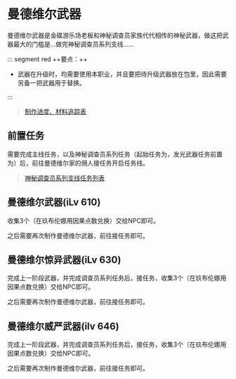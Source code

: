 # 曼德维尔武器

曼德维尔武器是金碟游乐场老板和神秘调查员家族代代相传的神秘武器，做这把武器最大的门槛是…做完神秘调查员系列支线……

::: segment red
++要点：++

- 武器在升级时，均需要使用本职业，并且要把待升级武器放在包里，因此需要另备一把武器用于替换。

:::

> [制作进度、材料追踪表](https://www.kdocs.cn/l/cm9hndiVJ8eJ)

## 前置任务

需要完成主线任务<quest name="晓月之终途" />，以及神秘调查员系列任务（起始任务为<quest name="神秘的调查员" type="plus" />，发光武器任务前置为<quest name="逃跑的复制体" type="plus" />）后，前往<Pos name="拉札罕" :x="11.8" :y="11.2" />曼德维尔家的佣人接任务<quest name="曼德维尔家的古老武器" type="plus"/>开启任务线。

> [神秘调查员系列支线任务列表](https://ff14.huijiwiki.com/wiki/%E9%9D%9E%E8%91%97%E5%90%8D%E8%B0%83%E6%9F%A5%E5%91%98)

## 曼德维尔武器(iLv 610)

收集3个<item name="稀少陨石" />（在玖布伦娜<Pos name="拉札罕" :x="12.2" :y="10.9" />用因果点数兑换）交给NPC即可。

之后需要再次制作曼德维尔武器，前往<Pos name="拉札罕" :x="12.0" :y="7.2" />接任务<quest name="再次制作曼德维尔武器" type="plus" />即可。

## 曼德维尔惊异武器(iLv 630)

完成上一阶段武器，并完成调查员系列任务<quest name="充满活力的父子" type="plus" />后，接任务<quest name="觉醒吧！斗争本能！" />，收集3个<item name="稀少球粒陨石" />（在玖布伦娜<Pos name="拉札罕" :x="12.2" :y="10.9" />用因果点数兑换）交给NPC即可。

之后需要再次制作曼德维尔武器，前往<Pos name="拉札罕" :x="12.0" :y="7.2" />接任务<quest name="令人惊异的曼德维尔武器" type="plus" />即可。

## 曼德维尔威严武器(ilv 646)

完成上一阶段武器，并完成调查员系列任务<quest name="不拘小节的一家" type="plus" />后，接任务<quest name="工匠们的酒宴" />，收集3个<item name="稀少无球粒陨石" />（在玖布伦娜<Pos name="拉札罕" :x="12.2" :y="10.9" />用因果点数兑换）交给NPC即可。

之后需要再次制作曼德维尔武器，前往<Pos name="拉札罕" :x="12.0" :y="7.2" />接任务<quest name="灵活变化的曼德维尔武器" type="plus" />即可。